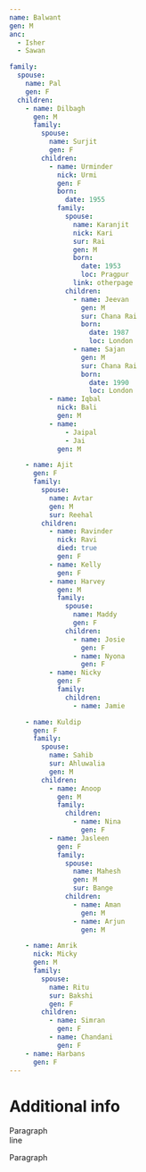 ```yaml
---
name: Balwant
gen: M
anc:
  - Isher
  - Sawan

family:
  spouse:
    name: Pal
    gen: F
  children:
    - name: Dilbagh
      gen: M
      family:
        spouse:
          name: Surjit
          gen: F
        children:
          - name: Urminder
            nick: Urmi
            gen: F
            born:
              date: 1955
            family:
              spouse:
                name: Karanjit
                nick: Kari
                sur: Rai
                gen: M
                born:
                  date: 1953
                  loc: Pragpur
                link: otherpage
              children:
                - name: Jeevan
                  gen: M
                  sur: Chana Rai
                  born:
                    date: 1987
                    loc: London
                - name: Sajan
                  gen: M
                  sur: Chana Rai
                  born:
                    date: 1990
                    loc: London
          - name: Iqbal
            nick: Bali
            gen: M
          - name:
              - Jaipal
              - Jai
            gen: M

    - name: Ajit
      gen: F
      family:
        spouse:
          name: Avtar
          gen: M
          sur: Reehal
        children:
          - name: Ravinder
            nick: Ravi
            died: true
            gen: F
          - name: Kelly
            gen: F
          - name: Harvey
            gen: M
            family:
              spouse:
                name: Maddy
                gen: F
              children:
                - name: Josie
                  gen: F
                - name: Nyona
                  gen: F
          - name: Nicky
            gen: F
            family:
              children:
                - name: Jamie

    - name: Kuldip
      gen: F
      family:
        spouse:
          name: Sahib
          sur: Ahluwalia
          gen: M
        children:
          - name: Anoop
            gen: M
            family:
              children:
                - name: Nina
                  gen: F
          - name: Jasleen
            gen: F
            family:
              spouse:
                name: Mahesh
                gen: M
                sur: Bange
              children:
                - name: Aman
                  gen: M
                - name: Arjun
                  gen: M

    - name: Amrik
      nick: Micky
      gen: M
      family:
        spouse:
          name: Ritu
          sur: Bakshi
          gen: F
        children:
          - name: Simran
            gen: F
          - name: Chandani
            gen: F
    - name: Harbans
      gen: F
---
```


# Additional info

Paragraph  
line

Paragraph
